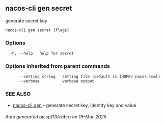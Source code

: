 ## nacos-cli gen secret

generate secret key

```
nacos-cli gen secret [flags]
```

### Options

```
  -h, --help   help for secret
```

### Options inherited from parent commands

```
      --setting string   setting file (default is $HOME/.nacos.toml)
      --verbose          verbose output
```

### SEE ALSO

* [nacos-cli gen](nacos-cli_gen.md)	 - generate secret key, identity key and value

###### Auto generated by spf13/cobra on 19-Mar-2025
